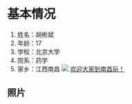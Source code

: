 <!DOCTYPE html>
<html lang="zh-cn">
  <head>
    <meta charset="utf-8">
    <title>关于本人的一些信息</title>
    <body>
      <h1>基本情况</h1>
      <ol>
        <li>姓名：胡彬斌</li>
        <li>年龄：17</li>
        <li>学校：北京大学</li>
        <li>院系：药学</li>
        <li>家乡：江西南昌
        <img src="https://p3.ssl.qhimg.com/dm/180_90_/t0165f83ba3164d3e2a.jpg">
          <a href="http://wgxj.nc.gov.cn/">欢迎大家到南昌玩！</a></li>
      </ol>
      <h2>照片</h2>
        <img src="
      
      
